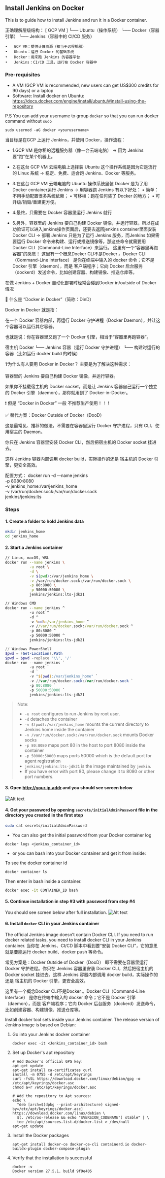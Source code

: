 ## Install Jenkins on Docker

This is to guide how to install Jenkins and run it in a Docker container.


正确理解层级结构：
[ GCP VM ]
   └── Ubuntu（操作系统）
         └── Docker（容器引擎）
               └── Jenkins（容器中的 CI/CD 服务）

	•	GCP VM：提供计算资源（相当于远程机器）
	•	Ubuntu：运行 Docker 的基础系统
	•	Docker：用来跑 Jenkins 的容器平台
	•	Jenkins：CI/CD 工具，运行在 Docker 容器中

### Pre-requisites

* A VM (GCP VM is recommended, new users can get US$300 credits for 90 days) or a laptop
* Software: Install docker on Ubuntu: https://docs.docker.com/engine/install/ubuntu/#install-using-the-repository

P.S You can add your username to group `docker` so that you can run docker command without `sudo`
```
sudo usermod -aG docker <yourusername>
```
当目标是在GCP 上运行 Jenkins，并使用 Docker，操作流程：

* 1.GCP VM 是你租的远程服务器（像一台云端电脑）
→ 因为 Jenkins 要“跑”在某个机器上。

* 2.在这台 GCP VM 云端电脑上选择装 Ubuntu 这个操作系统是因为它是流行的 Linux 系统
→ 稳定、免费、适合跑 Jenkins、Docker 等服务。

* 3.在这台 GCP VM 云端电脑的 Ubuntu 操作系统里装 Docker 是为了用Docker container运行 Jenkins
→ 用容器跑 Jenkins 有以下好处：
	•	简单：不用手动配置很多系统依赖；
	•	可移植：跑在任何装了 Docker 的地方；
	•	可升级/销毁/重建更方便。

* 4.最终，只需要在 Docker 容器里运行 Jenkins 就行
 
* 5.另外，容器里的 Jenkins 要自己构建 Docker 镜像，并运行容器。所以在成功验证可以进入jenkins操作页面后，还要去返回jenkins container里面安装Docker CLI
→ 部署 Jenkins 只是为了运行 Jenkins 服务，而Jenkins 如果需要运行 Docker 命令来构建、运行或推送镜像等，那这些命令就需要用 
  Docker CLI（Command-Line Interface）来运行。 这里有一个“容器里再跑容器”的感觉！
  这里有一个概念Docker CLI不是Docker 。Docker CLI（Command-Line Interface） 是你在终端中输入的 docker 命令；它不是 Docker 引擎（daemon），而是 客户端程序；它向 Docker 后台服务（dockerd）发送命令，比如创建容器、构建镜像、推送仓库等。



在做 Jenkins + Docker 自动化部署时经常会碰到Docker in/outside of Docker 情况

🎯 什么是 “Docker in Docker”（简称：DinD）

Docker in Docker 就是指：

在一个 Docker 容器内部，再运行 Docker 守护进程（Docker Daemon），并让这个容器可以运行其它容器。

也就是说：你在容器里又跑了一个 Docker 引擎，相当于“容器里再跑容器”。

宿主机 Docker
└── Jenkins 容器（运行 Docker 守护进程）
     └── 构建时运行的容器（比如运行 docker build 的时候）


❓为什么有人要用 Docker in Docker？
主要是为了解决这种需求：

容器里的 Jenkins 要自己构建 Docker 镜像，并运行容器。

如果你不挂载宿主机的 Docker socket，而是让 Jenkins 容器自己运行一个独立的 Docker 引擎（daemon），那你就用到了 Docker-in-Docker。

❗ 但是 “Docker in Docker” 一般 不推荐生产使用！！！



✅ 替代方案：Docker Outside of Docker（DooD）

这是最常见、推荐的做法，不需要在容器里运行 Docker 守护进程，只有 CLI，使用宿主的 Daemon。

你只在 Jenkins 容器里安装 Docker CLI，然后把宿主机的 Docker socket 挂进去。

这样 Jenkins 容器内部调用 docker build，实际操作的还是 宿主机的 Docker 引擎，更安全高效。

配置方式：
docker run -d --name jenkins \
  -p 8080:8080 \
  -v jenkins_home:/var/jenkins_home \
  -v /var/run/docker.sock:/var/run/docker.sock \
  jenkins/jenkins:lts




### Steps

#### 1. Create a folder to hold Jenkins data

```bash
mkdir jenkins_home
cd jenkins_home
```

#### 2. Start a Jenkins container

```bash
// Linux, macOS, WSL
docker run --name jenkins \
           -u root \
           -d \
           -v $(pwd):/var/jenkins_home \
           -v /var/run/docker.sock:/var/run/docker.sock \
           -p 80:8080 \
           -p 50000:50000 \
           jenkins/jenkins:lts-jdk21
```

```cmd
// Windows CMD
docker run --name jenkins ^
           -u root ^
           -d ^
           -v %cd%:/var/jenkins_home ^
           -v //var/run/docker.sock:/var/run/docker.sock ^
           -p 80:8080 ^
           -p 50000:50000 ^
           jenkins/jenkins:lts-jdk21
```

```PowerShell
// Windows PowerShell
$pwd = (Get-Location).Path
$pwd = $pwd -replace '\\', '/'
docker run --name jenkins `
           -u root `
           -d `
           -v "${pwd}:/var/jenkins_home" `
           -v //var/run/docker.sock:/var/run/docker.sock `
           -p 80:8080 `
           -p 50000:50000 `
           jenkins/jenkins:lts-jdk21
```

> Note:
>
> * `-u root` configures to run Jenkins by root user.
> * `-d` detaches the container
> * `-v $(pwd):/var/jenkins_home` mounts the current directory to Jenkins home inside the container
> * `-v /var/run/docker.sock:/var/run/docker.sock` mounts Docker socks
> * `-p 80:8080` maps port 80 in the host to port 8080 inside the container
> * `-p 50000:50000` maps ports 50000 which is the default port for agent registration
> * `jenkins/jenkins:lts-jdk21` is the image maintained by `jenkin`.
> * If you have error with port 80, please change it to 8080 or other port numbers.

#### 3. Open <http://your.ip.addr> and you should see screen below

![Alt text](images/docker-install-01.png?raw=true)

#### 4. Get your password by opening `secrets/initialAdminPassword` file in the directory you created in the first step

```bash
sudo cat secrets/initialAdminPassword
```

- You can also get the initial password from your Docker container log
```
docker logs <jenkins_container_id>
```

- or you can bash into your Docker container and get it from inside:

To see the docker container id

```bash
docker container ls 
```
Then enter in bash inside a container.

```bash
docker exec -it CONTAINER_ID bash
```

#### 5. Continue installation in step #3 with password from step #4

You should see screen below after full installation.
![Alt text](images/docker-install-02.png?raw=true)

#### 6. Install `docker` CLI in your Jenkins container

The official Jenkins image doesn’t contain Docker CLI. If you need to run docker related tasks, you need to install docker CLI in your Jenkins container.
当你在 Jenkins、CI/CD 脚本中看到要“安装 Docker CLI”，它的意思就是要能运行 docker build、docker push 等命令。

常见方案是：Docker Outside of Docker（DooD）
即不需要在容器里运行 Docker 守护进程。你只在 Jenkins 容器里安装 Docker CLI，然后把宿主机的 Docker socket 挂进去。这样 Jenkins 容器内部调用 docker build，实际操作的还是 宿主机的 Docker 引擎，更安全高效。

这里有一个概念Docker CLI不是Docker 。Docker CLI（Command-Line Interface） 是你在终端中输入的 docker 命令；它不是 Docker 引擎（daemon），而是 客户端程序；它向 Docker 后台服务（dockerd）发送命令，比如创建容器、构建镜像、推送仓库等。


 Install docker tool sets inside your Jenkins container. The release version of Jenkins image is based on Debian:

1. Go into your Jenkins docker container
   ```
   docker exec -it <Jenkins_container_id> bash        
   ```
1. Set up Docker's apt repository
   ```
   # Add Docker's official GPG key:
   apt-get update
   apt-get install ca-certificates curl
   install -m 0755 -d /etc/apt/keyrings
   curl -fsSL https://download.docker.com/linux/debian/gpg -o /etc/apt/keyrings/docker.asc
   chmod a+r /etc/apt/keyrings/docker.asc
           
   # Add the repository to Apt sources:
   echo \
     "deb [arch=$(dpkg --print-architecture) signed-by=/etc/apt/keyrings/docker.asc] https://download.docker.com/linux/debian \
     $(. /etc/os-release && echo "$VERSION_CODENAME") stable" | \
     tee /etc/apt/sources.list.d/docker.list > /dev/null
   apt-get update
   ```
2. Install the Docker packages
   ```
   apt-get install docker-ce docker-ce-cli containerd.io docker-buildx-plugin docker-compose-plugin
   ```
3. Verify that the installation is successful
   ```
   docker -v
   Docker version 27.5.1, build 9f9e405
   ```

